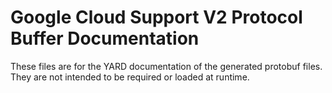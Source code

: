 # Google Cloud Support V2 Protocol Buffer Documentation

These files are for the YARD documentation of the generated protobuf files.
They are not intended to be required or loaded at runtime.
